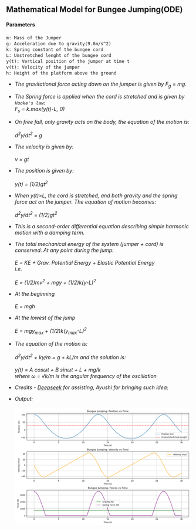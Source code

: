 ## Mathematical Model for Bungee Jumping(ODE)

#### Parameters

```
m: Mass of the Jumper
g: Acceleration due to gravity(9.8m/s^2)
k: Spring constant of the bungee cord
L: Unstretched lenght of the bungee cord
y(t): Vertical position of the jumper at time t
v(t): Velocity of the jumper
h: Height of the platform above the ground
```

- _The gravitational force acting down on the jumper is given by F<sub>g</sub> = mg._
- _The Spring force is applied when the cord is stretched and is given by <code>Hooke's law</code>:_
  <br>_F<sub>s</sub> = k.max(y(t)-L, 0)_
- _On free fall, only gravity acts on the body, the equation of the motion is:_
  <br><br>
  _d<sup>2</sup>y/dt<sup>2</sup> = g_

- _The velocity is given by:_
  <br><br> _v = gt_

- _The position is given by:_
  <br> <br> _y(t) = (1/2)gt<sup>2</sup>_

- _When y(t)>L, the cord is stretched, and both gravity and the spring force act on the jumper. The equation of motion becomes:_
  <br><br> _d<sup>2</sup>y/dt<sup>2</sup> = (1/2)gt<sup>2</sup>_

- _This is a second-order differential equation describing simple harmonic motion with a damping term._

- _The total mechanical energy of the system (jumper + cord) is conserved. At any point during the jump:_
  <br><br> _E = KE + Grav. Potential Energy + Elastic Potential Energy_
  <br>
  _i.e._
  <br><br> _E = (1/2)mv<sup>2</sup> + mgy + (1/2)k(y-L)<sup>2</sup>_
- _At the beginning_
  <br><br>_E = mgh_
- _At the lowest of the jump_
  <br><br> _E = mgy<sub>max</sub> + (1/2)k(y<sub>max</sub>-L)<sup>2</sup>_
- _The equation of the motion is:_
  <br><br> _d<sup>2</sup>y/dt<sup>2</sup> + ky/m = g + kL/m and the solution is:_
  <br><br> _y(t) = A cosωt + B sinωt + L + mg/k_
  <br> _where ω = &radic;k/m is the angular frequency of the oscillation_

- _Credits - [Deepseek](https://github.com/deepseek-ai) for assisting, Ayushi for bringing such idea;_
- _Output:_
  <br> <br>![Plotted Graph](./assets/plotted_graph.png)
